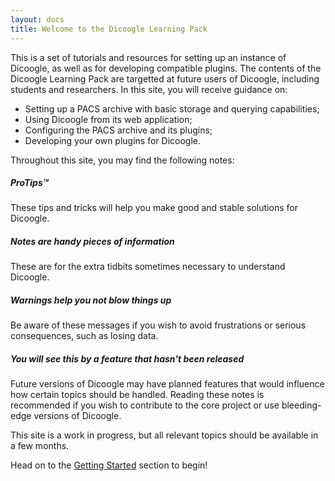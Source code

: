 ```yaml
---
layout: docs
title: Welcome to the Dicoogle Learning Pack
---
```


This is a set of tutorials and resources for setting up an instance of Dicoogle, as well as for developing compatible plugins. The contents of the Dicoogle Learning Pack are targetted at future users of Dicoogle, including students and researchers.
In this site, you will receive guidance on:

 - Setting up a PACS archive with basic storage and querying capabilities;
 - Using Dicoogle from its web application;
 - Configuring the PACS archive and its plugins;
 - Developing your own plugins for Dicoogle.

Throughout this site, you may find the following notes:

<div class="note">
  <h5>ProTips™ </h5>
  <p>These tips and tricks will help you make good and stable solutions for Dicoogle.</p>
</div>

<div class="note info">
  <h5>Notes are handy pieces of information</h5>
  <p>These are for the extra tidbits sometimes necessary to understand Dicoogle.</p>
</div>

<div class="note warning">
  <h5>Warnings help you not blow things up</h5>
  <p>Be aware of these messages if you wish to avoid frustrations or serious consequences, such as losing data.</p>
</div>

<div class="note unreleased">
  <h5>You will see this by a feature that hasn't been released</h5>
  <p>Future versions of Dicoogle may have planned features that would influence how certain topics should be handled. Reading these notes is recommended if you wish to contribute to the core project or use bleeding-edge versions of Dicoogle.</p>
</div>

This site is a work in progress, but all relevant topics should be available in a few months.

Head on to the [Getting Started](docs/introduction) section to begin!
